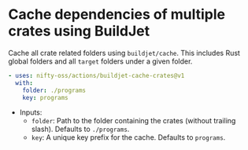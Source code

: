 # Cache dependencies of multiple crates using BuildJet

Cache all crate related folders using `buildjet/cache`. This includes Rust global folders and all `target` folders under a given folder.

```yaml
- uses: nifty-oss/actions/buildjet-cache-crates@v1
  with:
    folder: ./programs
    key: programs
```

- Inputs:
  - `folder`: Path to the folder containing the crates (without trailing slash). Defaults to `./programs`.
  - `key`: A unique key prefix for the cache. Defaults to `programs`.
